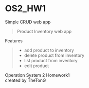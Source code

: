 # OS2_HW1

Simple CRUD web app
> Product Inventory web app

Features
> - add product to inventory
> - delete product from inventory
> - list product from inventory
> - edit product

Operation System 2 Homework1  
created by TheTonG
